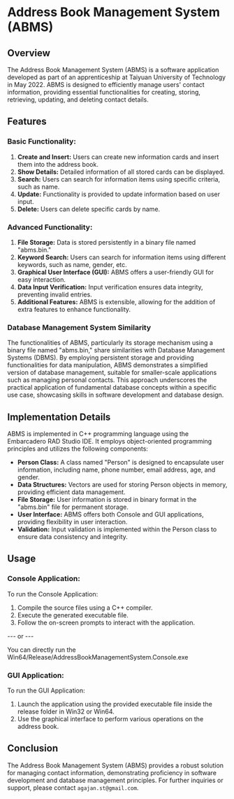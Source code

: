 # Address Book Management System (ABMS)

## Overview

The Address Book Management System (ABMS) is a software application developed as part of an apprenticeship at Taiyuan University of Technology in May 2022. ABMS is designed to efficiently manage users' contact information, providing essential functionalities for creating, storing, retrieving, updating, and deleting contact details.

## Features

### Basic Functionality:

1. **Create and Insert:** Users can create new information cards and insert them into the address book.
2. **Show Details:** Detailed information of all stored cards can be displayed.
3. **Search:** Users can search for information items using specific criteria, such as name.
4. **Update:** Functionality is provided to update information based on user input.
5. **Delete:** Users can delete specific cards by name.

### Advanced Functionality:

1. **File Storage:** Data is stored persistently in a binary file named "abms.bin."
2. **Keyword Search:** Users can search for information items using different keywords, such as name, gender, etc.
3. **Graphical User Interface (GUI):** ABMS offers a user-friendly GUI for easy interaction.
4. **Data Input Verification:** Input verification ensures data integrity, preventing invalid entries.
5. **Additional Features:** ABMS is extensible, allowing for the addition of extra features to enhance functionality.

### Database Management System Similarity

The functionalities of ABMS, particularly its storage mechanism using a binary file named "abms.bin," share similarities with Database Management Systems (DBMS). By employing persistent storage and providing functionalities for data manipulation, ABMS demonstrates a simplified version of database management, suitable for smaller-scale applications such as managing personal contacts. This approach underscores the practical application of fundamental database concepts within a specific use case, showcasing skills in software development and database design.

## Implementation Details

ABMS is implemented in C++ programming language using the Embarcadero RAD Studio IDE. It employs object-oriented programming principles and utilizes the following components:

- **Person Class:** A class named "Person" is designed to encapsulate user information, including name, phone number, email address, age, and gender.
- **Data Structures:** Vectors are used for storing Person objects in memory, providing efficient data management.
- **File Storage:** User information is stored in binary format in the "abms.bin" file for permanent storage.
- **User Interface:** ABMS offers both Console and GUI applications, providing flexibility in user interaction.
- **Validation:** Input validation is implemented within the Person class to ensure data consistency and integrity.

## Usage

### Console Application:

To run the Console Application:

1. Compile the source files using a C++ compiler.
2. Execute the generated executable file.
3. Follow the on-screen prompts to interact with the application.

--- or ---

You can directly run the Win64/Release/AddressBookManagementSystem.Console.exe

### GUI Application:

To run the GUI Application:

1. Launch the application using the provided executable file inside the release folder in Win32 or Win64.
2. Use the graphical interface to perform various operations on the address book.

## Conclusion

The Address Book Management System (ABMS) provides a robust solution for managing contact information, demonstrating proficiency in software development and database management principles. For further inquiries or support, please contact `agajan.st@gmail.com`.
